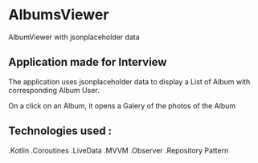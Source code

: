 # AlbumsViewer
AlbumViewer with jsonplaceholder data

## Application made for Interview

The application uses jsonplaceholder data to display a List of Album with corresponding Album User.

On a click on an Album, it opens a Galery of the photos of the Album

## Technologies used :

.Kotlin
.Coroutines
.LiveData
.MVVM
.Observer
.Repository Pattern
